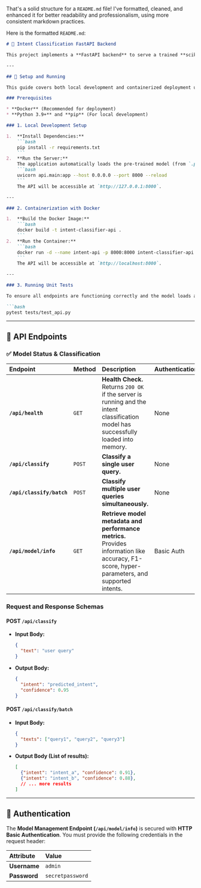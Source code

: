 That's a solid structure for a `README.md` file\! I've formatted, cleaned, and enhanced it for better readability and professionalism, using more consistent markdown practices.

Here is the formatted `README.md`:

````markdown
# 🤖 Intent Classification FastAPI Backend

This project implements a **FastAPI backend** to serve a trained **scikit-learn intent classification model**. It is designed with production-ready features, including health checks, efficient batch processing, and authenticated model information retrieval.

---

## 🚀 Setup and Running

This guide covers both local development and containerized deployment using Docker.

### Prerequisites

* **Docker** (Recommended for deployment)
* **Python 3.9+** and **pip** (For local development)

### 1. Local Development Setup

1.  **Install Dependencies:**
    ```bash
    pip install -r requirements.txt
    ```
2.  **Run the Server:**
    The application automatically loads the pre-trained model (from `.pkl` files in the `ml/` directory) during startup.
    ```bash
    uvicorn api.main:app --host 0.0.0.0 --port 8000 --reload
    ```
    The API will be accessible at `http://127.0.0.1:8000`.

---

### 2. Containerization with Docker

1.  **Build the Docker Image:**
    ```bash
    docker build -t intent-classifier-api .
    ```
2.  **Run the Container:**
    ```bash
    docker run -d --name intent-api -p 8000:8000 intent-classifier-api
    ```
    The API will be accessible at `http://localhost:8000`.

---

### 3. Running Unit Tests

To ensure all endpoints are functioning correctly and the model loads as expected, run the provided tests:

```bash
pytest tests/test_api.py
````

-----

## 🧭 API Endpoints

### ✅ Model Status & Classification

| Endpoint | Method | Description | Authentication |
| :--- | :--- | :--- | :--- |
| **`/api/health`** | `GET` | **Health Check.** Returns `200 OK` if the server is running and the intent classification model has successfully loaded into memory. | None |
| **`/api/classify`** | `POST` | **Classify a single user query.** | None |
| **`/api/classify/batch`** | `POST` | **Classify multiple user queries simultaneously.** | None |
| **`/api/model/info`** | `GET` | **Retrieve model metadata and performance metrics.** Provides information like accuracy, F1-score, hyper-parameters, and supported intents. | Basic Auth |

### Request and Response Schemas

#### **POST `/api/classify`**

  * **Input Body:**
    ```json
    {
      "text": "user query"
    }
    ```
  * **Output Body:**
    ```json
    {
      "intent": "predicted_intent", 
      "confidence": 0.95
    }
    ```

#### **POST `/api/classify/batch`**

  * **Input Body:**
    ```json
    {
      "texts": ["query1", "query2", "query3"]
    }
    ```
  * **Output Body (List of results):**
    ```json
    [
      {"intent": "intent_a", "confidence": 0.91},
      {"intent": "intent_b", "confidence": 0.88},
      // ... more results
    ]
    ```

-----

## 🔐 Authentication

The **Model Management Endpoint (`/api/model/info`)** is secured with **HTTP Basic Authentication**. You must provide the following credentials in the request header:

| Attribute | Value |
| :--- | :--- |
| **Username** | `admin` |
| **Password** | `secretpassword` |

```
```
